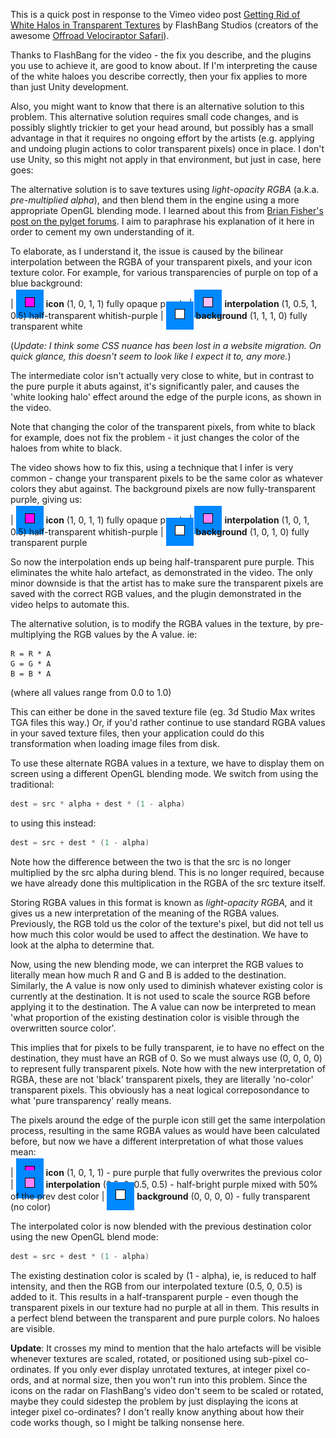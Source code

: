 <!--
.. title: Use light-opacity RGBA to fix halo artifacts along edges of textures
.. slug: use-light-opacity-rgba-to-fix-halo-artifacts-along-edges-of-textures
.. date: 2010-01-03 15:33:10-06:00
.. tags: graphics,pyglet
-->

This is a quick post in response to the Vimeo video post [Getting Rid of
White Halos in Transparent Textures](http://vimeo.com/8444889) by
FlashBang Studios (creators of the awesome [Offroad Velociraptor
Safari](http://blurst.com/raptor-safari/)).

Thanks to FlashBang for the video - the fix you describe, and the
plugins you use to achieve it, are good to know about. If I'm
interpreting the cause of the white haloes you describe correctly, then
your fix applies to more than just Unity development.

Also, you might want to know that there is an alternative solution to
this problem. This alternative solution requires small code changes, and
is possibly slightly trickier to get your head around, but possibly has
a small advantage in that it requires no ongoing effort by the artists
(e.g. applying and undoing plugin actions to color transparent pixels)
once in place. I don't use Unity, so this might not apply in that
environment, but just in case, here goes:

The alternative solution is to save textures using *light-opacity RGBA*
(a.k.a. *pre-multiplied alpha*), and then blend them in the engine using
a more appropriate OpenGL blending mode. I learned about this from
[Brian Fisher's post on the pylget
forums](http://http://groups.google.com/group/pyglet-users/tree/browse_frm/thread/7647b57bdec45235/60d2c57881b873e1?rnum=11&q=premultiplied+alpha&_done=%2Fgroup%2Fpyglet-users%2Fbrowse_frm%2Fthread%2F7647b57bdec45235%3Ftvc%3D1%26q%3Dpremultiplied%2Balpha%26#doc_bb176dcbd759ea4c).
I aim to paraphrase his explanation of it here in order to cement my own
understanding of it.

To elaborate, as I understand it, the issue is caused by the bilinear
interpolation between the RGBA of your transparent pixels, and your icon
texture color. For example, for various transparencies of purple on top of 
a blue background:

| <span style="background-color: #0088ff; padding: 1em;">![](/files/2010/01/opaque-purple.png "opaque-purple")</span> **icon** (1, 0, 1, 1) fully opaque purple
| <span style="background-color: #0088ff; padding: 1em;">![](/files/2010/01/halfwhite-purple.png "halfwhite-purple")</span> **interpolation** (1, 0.5, 1, 0.5) half-transparent whitish-purple
| <span style="background-color: #0088ff; padding: 1em;">![](/files/2010/01/transparent-white.png "transparent-white")</span> **background** (1, 1, 1, 0) fully transparent white

(_Update: I think some CSS nuance has been lost in a website migration. On
quick glance, this doesn't seem to look like I expect it to, any more._)

The intermediate color isn't actually very close to white, but in
contrast to the pure purple it abuts against, it's significantly paler,
and causes the 'white looking halo' effect around the edge of the purple
icons, as shown in the video.

Note that changing the color of the transparent pixels, from white to
black for example, does not fix the problem - it just changes the color
of the haloes from white to black.

The video shows how to fix this, using a technique that I infer is very
common - change your transparent pixels to be the same color as whatever
colors they abut against. The background pixels are now
fully-transparent purple, giving us:

| <span style="background-color: #0088ff; padding: 1em;">![](/files/2010/01/opaque-purple.png "opaque-purple")</span> **icon** (1, 0, 1, 1) fully opaque purple
| <span style="background-color: #0088ff; padding: 1em;">![](/files/2010/01/halftransparent-purple.png "halftransparent-purple")</span> **interpolation** (1, 0, 1, 0.5) half-transparent whitish-purple
| <span style="background-color: #0088ff; padding: 1em;">![](/files/2010/01/transparent-white.png "transparent-purple")</span> **background** (1, 0, 1, 0) fully transparent purple

So now the interpolation ends up being half-transparent pure purple.
This eliminates the white halo artefact, as demonstrated in the video.
The only minor downside is that the artist has to make sure the
transparent pixels are saved with the correct RGB values, and the plugin
demonstrated in the video helps to automate this.

The alternative solution, is to modify the RGBA values in the texture,
by pre-multiplying the RGB values by the A value. ie:

```
R = R * A
G = G * A
B = B * A
```

(where all values range from 0.0 to 1.0)

This can either be done in the saved texture file (eg. 3d Studio Max
writes TGA files this way.) Or, if you'd rather continue to use standard
RGBA values in your saved texture files, then your application could do
this transformation when loading image files from disk.

To use these alternate RGBA values in a texture, we have to display them
on screen using a different OpenGL blending mode. We switch from using
the traditional:

``` glsl
dest = src * alpha + dest * (1 - alpha)
```

to using this instead:

``` glsl
dest = src + dest * (1 - alpha)
```

Note how the difference between the two is that the src is no longer
multiplied by the src alpha during blend. This is no longer required,
because we have already done this multiplication in the RGBA of the src
texture itself.

Storing RGBA values in this format is known as *light-opacity RGBA,* and
it gives us a new interpretation of the meaning of the RGBA values.
Previously, the RGB told us the color of the texture's pixel, but did
not tell us how much this color would be used to affect the destination.
We have to look at the alpha to determine that.

Now, using the new
blending mode, we can interpret the RGB values to literally mean how
much R and G and B is added to the destination. Similarly, the A value
is now only used to diminish whatever existing color is currently at the
destination. It is not used to scale the source RGB before applying it
to the destination. The A value can now be interpreted to mean 'what
proportion of the existing destination color is visible through the
overwritten source color'.

This implies that for pixels to be fully transparent, ie to have no
effect on the destination, they must have an RGB of 0. So we must always
use (0, 0, 0, 0) to represent fully transparent pixels. Note how with
the new interpretation of RGBA, these are not 'black' transparent
pixels, they are literally 'no-color' transparent pixels. This obviously
has a neat logical correposondance to what 'pure transparency' really
means.

The pixels around the edge of the purple icon still get the same
interpolation process, resulting in the same RGBA values as would have
been calculated before, but now we have a different interpretation of
what those values mean:

| <span style="background-color: #0088ff; padding: 1em;">![](/files/2010/01/opaque-purple.png "opaque-purple")</span> **icon** (1, 0, 1, 1) - pure purple that fully overwrites the previous color
| <span style="background-color: #0088ff; padding: 1em;">![](/files/2010/01/halftransparent-purple.png "halftransparent-purple")</span> **interpolation** (0.5, 0, 0.5, 0.5) - half-bright purple mixed with 50% of the prev dest color
| <span style="background-color: #0088ff; padding: 1em;">![](/files/2010/01/transparent-white.png "transparent-white")</span> **background** (0, 0, 0, 0) - fully transparent (no color)

The interpolated color is now blended with the previous destination
color using the new OpenGL blend mode:

``` glsl
dest = src + dest * (1 - alpha)
```

The existing destination color is scaled by (1 - alpha), ie, is reduced
to half intensity, and then the RGB from our interpolated texture (0.5,
0, 0.5) is added to it. This results in a half-transparent purple - even
though the transparent pixels in our texture had no purple at all in
them. This results in a perfect blend between the transparent and pure
purple colors. No haloes are visible.

**Update**: It crosses my mind to mention that the halo artefacts will
be visible whenever textures are scaled, rotated, or positioned using
sub-pixel co-ordinates. If you only ever display unrotated textures, at
integer pixel co-ords, and at normal size, then you won't run into this
problem. Since the icons on the radar on FlashBang's video don't seem to
be scaled or rotated, maybe they could sidestep the problem by just
displaying the icons at integer pixel co-ordinates? I don't really know
anything about how their code works though, so I might be talking
nonsense here.
